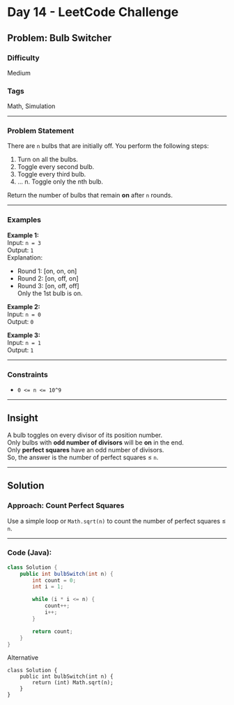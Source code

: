 # Day 14 - LeetCode Challenge

## Problem: Bulb Switcher

### Difficulty
Medium

### Tags
Math, Simulation

---

### Problem Statement

There are `n` bulbs that are initially off. You perform the following steps:

1. Turn on all the bulbs.
2. Toggle every second bulb.
3. Toggle every third bulb.
4. ...
n. Toggle only the nth bulb.

Return the number of bulbs that remain **on** after `n` rounds.

---

### Examples

**Example 1:**  
Input: `n = 3`  
Output: `1`  
Explanation:  
- Round 1: [on, on, on]  
- Round 2: [on, off, on]  
- Round 3: [on, off, off]  
Only the 1st bulb is on.

**Example 2:**  
Input: `n = 0`  
Output: `0`

**Example 3:**  
Input: `n = 1`  
Output: `1`

---

### Constraints

- `0 <= n <= 10^9`

---

## Insight

A bulb toggles on every divisor of its position number.  
Only bulbs with **odd number of divisors** will be **on** in the end.  
Only **perfect squares** have an odd number of divisors.  
So, the answer is the number of perfect squares ≤ `n`.

---

## Solution

### Approach: Count Perfect Squares

Use a simple loop or `Math.sqrt(n)` to count the number of perfect squares ≤ `n`.

---

### Code (Java):

```java
class Solution {
    public int bulbSwitch(int n) {
        int count = 0;
        int i = 1;

        while (i * i <= n) {
            count++;
            i++;
        }

        return count;
    }
}
```
Alternative 

```
class Solution {
    public int bulbSwitch(int n) {
        return (int) Math.sqrt(n);
    }
}